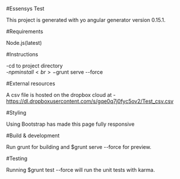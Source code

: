#Essensys Test

This project is generated with yo angular generator version 0.15.1.

#Requirements

Node.js(latest)

#Instructions

-cd to project directory <br>
-$npm install <br>
-$grunt serve --force

#External resources

A csv file is hosted on the dropbox cloud at - https://dl.dropboxusercontent.com/s/gqe0q7j0fyc5ov2/Test_csv.csv

#Styling

Using Bootstrap has made this page fully responsive

#Build & development

Run grunt for building and $grunt serve --force for preview.

#Testing

Running $grunt test --force will run the unit tests with karma.
